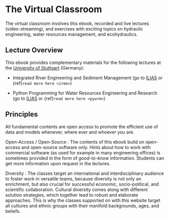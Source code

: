 # The Virtual Classroom

The virtual classroom involves this ebook, recorded and live lectures (video-streaming), and exercises with exciting topics on hydraulic engineering, water resources management, and ecohydraulics.

## Lecture Overview
This ebook provides complementary materials for the following lectures at the [University of Stuttgart](https://www.iws.uni-stuttgart.de/en/) (Germany):

- Integrated River Engineering and Sediment Management (go to [ILIAS](https://ilias3.uni-stuttgart.de/goto_Uni_Stuttgart_crs_1855964.html) or {ref}`read more here <irme>`)

- Python Programming for Water Resources Engineering and Research (go to [ILIAS](https://ilias3.uni-stuttgart.de/goto_Uni_Stuttgart_crs_2101155.html) or {ref}`read more here <pywrm>`)


## Principles


All fundamental contents are open access to promote the efficient use of data and models whenever, where ever and whoever you are.

Open-Access / Open-Source
: The contents of this ebook build on open-access and open-source software only. Hints about how to work with commercial software (as used for example in many engineering offices) is sometimes provided in the form of *good-to-know* information. Students can get more information upon request in the lectures.

Diversity
: The classes target an international and interdisciplinary audience to foster work in versatile teams, because diversity is not only an enrichment, but also crucial for successful economic, socio-political, and scientific collaboration. Cultural diversity comes along with different solution strategies, which together lead to robust and elaborate approaches. This is why the classes supported on with this website target all cultures and ethnic groups with their manifold backgrounds, ages, and beliefs.

